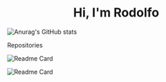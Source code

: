 <h1 align="center">Hi, I'm Rodolfo</h1>

![Anurag's GitHub stats](https://github-readme-stats.vercel.app/api?username=RBNery&show_icons=true&theme=merko)

Repositories

![Readme Card](https://github-readme-stats.vercel.app/api/pin/?username=RBNery&repo=LIBFT)

![Readme Card](https://github-readme-stats.vercel.app/api/pin/?username=RBNery&repo=printf)
